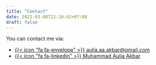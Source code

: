 ```yaml
---
title: "Contact"
date: 2021-03-08T22:10:42+07:00
draft: false
---
```


You can contact me via:

* [{{< icon "fa fa-envelope" >}}&nbsp;aulia.aa.akbar@gmail.com](mailto:aulia.aa.akbar@gmail.com?subject=Hi%20Akbar!)
* [{{< icon "fa fa-linkedin" >}}&nbsp;Muhammad Aulia Akbar](https://www.linkedin.com/in/MAuliaAkbar/)
